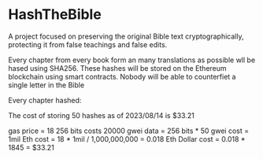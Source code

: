 # HashTheBible
A project focused on preserving the original Bible text cryptographically, protecting it from false teachings and false edits.

Every chapter from every book form an many translations as possible wll be hased using SHA256. These hashes will be stored on the Ethereum blockchain using smart contracts.
Nobody will be able to counterfiet a single letter in the Bible

Every chapter hashed:



The cost of storing 50 hashes as of 2023/08/14 is $33.21

gas price = 18
256 bits costs 20000 gwei
data = 256 bits * 50 
gwei cost = 1mil
Eth cost = 18 * 1mil / 1,000,000,000 = 0.018 Eth
Dollar cost = 0.018 * 1845 = $33.21
